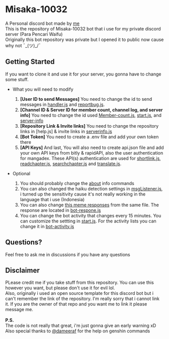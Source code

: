 # Misaka-10032
A Personal discord bot made by [me](https://github.com/Dadangdut33)\
This is the repository of Misaka-10032 bot that i use for my private discord server (Para Pencari Waifu)\
Originally this bot repository was private but I opened it to public now cause why not ¯\_(ツ)_/¯

## Getting Started
If you want to clone it and use it for your server, you gonna have to change some stuff.

   - What you will need to modify
     1. **[User ID to send Messages]** You need to change the id to send messages in [handler.js](https://github.com/Dadangdut33/Misaka-10032/blob/main/handler/Handler.js) and [reportbug.js](https://github.com/Dadangdut33/Misaka-10032/blob/main/modules/general/commands/info_bot/reportbug.js). 
     2. **[Channel ID & Server ID for member count, channel log, and server info]** You need to change the id used [Member-count.js](https://github.com/Dadangdut33/Misaka-10032/blob/main/modules/general/events/member-count.js), [start.js](https://github.com/Dadangdut33/Misaka-10032/blob/main/modules/general/events/start.js), and [server-info](https://github.com/Dadangdut33/Misaka-10032/blob/main/modules/general/events/server-info.js) 
     3. **[Repository Link & Invite links]** You need to change the repository links in [help.js] & invite links in [serverinfo.js](https://github.com/Dadangdut33/Misaka-10032/blob/main/modules/general/commands/info-server/serverinfo.js) 
     4. **[Bot Token]** You need to create a .env file and add your own token there
     5. **[API Keys]** And last, You will also need to create api.json file and add your own API keys from bitly & rapidAPI, also the user authentication for mangadex. These API(s) authentication are used for [shortlink.js](https://github.com/Dadangdut33/Misaka-10032/blob/main/modules/general/commands/tool/shortlink.js), [readchapter.js](https://github.com/Dadangdut33/Misaka-10032/blob/main/modules/general/commands/manga/readchapter.js), [searchchapter.js](https://github.com/Dadangdut33/Misaka-10032/blob/main/modules/general/commands/manga/searchchapter.js) and [translate.js](https://github.com/Dadangdut33/Misaka-10032/blob/main/modules/general/commands/tool/translate.js). 

   - Optional
     1. You should probably change the [about](https://github.com/Dadangdut33/Misaka-10032/blob/main/modules/general/commands/info_bot/about.js) info commands
     2. You can also changed the haiku detection settings in [msgListener.js](https://github.com/Dadangdut33/Misaka-10032/blob/main/modules/general/events/msgListener.js), i turned up the sensitivity cause it's not really working in the language that i use (Indonesia)
     3. You can also change [this meme responses](https://img-comment-fun.9cache.com/media/aOv2bpN/axNG6q5j_700w_0.jpg) from the same file. The response are located in [bot-respone.js](https://github.com/Dadangdut33/Misaka-10032/blob/main/modules/general/events/bot-response.js)
     4. You can change the bot activity that changes every 15 minutes. You can customize the settting in [start.js](https://github.com/Dadangdut33/Misaka-10032/blob/main/modules/general/events/start.js). For the activity lists you can change it in [bot-activity.js](https://github.com/Dadangdut33/Misaka-10032/blob/main/modules/general/events/bot-activity.js)
     
## Questions?
Feel free to ask me in discussions if you have any questions

## Disclaimer
PLease credit me if you take stuff from this repository. You can use this however you want, but please don't use it for evil lol.\
Also, originally i used an open source template for this discord bot but i can't remember the link of the repository. I'm really sorry that i cannot link it. If you are the owner of that repo and you want me to link it please message me.<br/><br/>
**P.S.**\
The code is not really that great, i'm just gonna give an early warning xD\
Also special thanks to [@dameeraf](https://github.com/dameeraf) for the help on genshin commands
